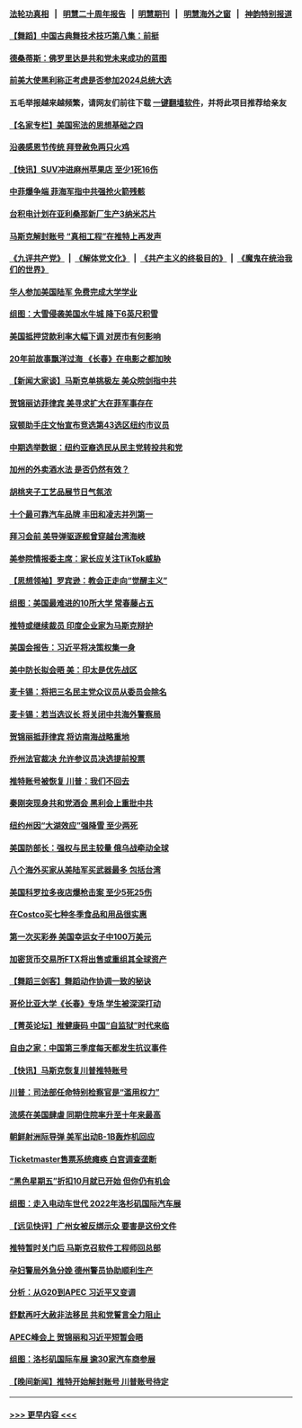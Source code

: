 #### [法轮功真相](https://github.com/gfw-breaker/truth/blob/master/README.md?t=0) &nbsp;&nbsp;|&nbsp;&nbsp; [明慧二十周年报告](https://github.com/gfw-breaker/mh-reports/blob/master/README.md?t=0) &nbsp;&nbsp;|&nbsp;&nbsp;[明慧期刊](https://github.com/gfw-breaker/mh-qikan) &nbsp;&nbsp;|&nbsp;&nbsp; [明慧海外之窗](https://github.com/gfw-breaker/mh-news/blob/master/README.md?t=0) &nbsp;&nbsp;|&nbsp;&nbsp; [神韵特别报道](https://github.com/gfw-breaker/mh-news/blob/master/shenyun.md?t=0)
#### [【舞蹈】中国古典舞技术技巧第八集：前挺](../pages/nsc412/n13870435.md?t=11220801) 
#### [德桑蒂斯：佛罗里达是共和党未来成功的蓝图](../pages/nsc412/n13870359.md?t=11220801) 
#### [前美大使黑利称正考虑是否参加2024总统大选](../pages/nsc412/n13870371.md?t=11220801) 
#### 五毛举报越来越频繁，请网友们前往下载 [一键翻墙软件](https://github.com/gfw-breaker/ssr-accounts)，并将此项目推荐给亲友
#### [【名家专栏】美国宪法的思想基础之四](../pages/nsc412/n13870261.md?t=11220801) 
#### [沿袭感恩节传统 拜登赦免两只火鸡](../pages/nsc412/n13870369.md?t=11220801) 
#### [【快讯】SUV冲进麻州苹果店 至少1死16伤](../pages/nsc412/n13870378.md?t=11220801) 
#### [中菲爆争端 菲海军指中共强抢火箭残骸](../pages/nsc412/n13870342.md?t=11220801) 
#### [台积电计划在亚利桑那新厂生产3纳米芯片](../pages/nsc412/n13870302.md?t=11220801) 
#### [马斯克解封账号 “真相工程”在推特上再发声](../pages/nsc412/n13870326.md?t=11220801) 
#### [《九评共产党》](https://github.com/begood0513/9ping.md/blob/master/README.md) &nbsp;|&nbsp; [《解体党文化》](../../../../jtdwh.md/blob/master/README.md)  &nbsp;|&nbsp; [《共产主义的终极目的》](../../../../gczydzjmd.md/blob/master/README.md) &nbsp;|&nbsp; [《魔鬼在统治我们的世界》](../../../../mgztzwmdsj.md/blob/master/README.md) 
#### [华人参加美国陆军 免费完成大学学业](../pages/nsc412/n13869964.md?t=11220801) 
#### [组图：大雪侵袭美国水牛城 降下6英尺积雪](../pages/nsc412/n13870104.md?t=11220801) 
#### [美国抵押贷款利率大幅下调 对房市有何影响](../pages/nsc412/n13869952.md?t=11220801) 
#### [20年前故事飘洋过海 《长春》在电影之都加映](../pages/nsc412/n13869955.md?t=11220801) 
#### [【新闻大家谈】马斯克单挑极左 美众院剑指中共](../pages/nsc412/n13870262.md?t=11220801) 
#### [贺锦丽访菲律宾 美寻求扩大在菲军事存在](../pages/nsc412/n13870191.md?t=11220801) 
#### [寇顿助手庄文怡宣布竞选第43选区纽约市议员](../pages/nsc412/n13869938.md?t=11220801) 
#### [中期选举数据：纽约亚裔选民从民主党转投共和党](../pages/nsc412/n13869942.md?t=11220801) 
#### [加州的外卖酒水法 是否仍然有效？](../pages/nsc412/n13869933.md?t=11220801) 
#### [胡桃夹子工艺品展节日气氛浓](../pages/nsc412/n13869906.md?t=11220801) 
#### [十个最可靠汽车品牌 丰田和凌志并列第一](../pages/nsc412/n13869846.md?t=11220801) 
#### [拜习会前 美导弹驱逐舰曾穿越台湾海峡](../pages/nsc412/n13869825.md?t=11220801) 
#### [美参院情报委主席：家长应关注TikTok威胁](../pages/nsc412/n13869735.md?t=11220801) 
#### [【思想领袖】罗宾逊：教会正走向“觉醒主义”](../pages/nsc412/n13859005.md?t=11220801) 
#### [组图：美国最难进的10所大学 常春藤占五](../pages/nsc412/n13859201.md?t=11220801) 
#### [推特或继续裁员 印度企业家为马斯克辩护](../pages/nsc412/n13869789.md?t=11220801) 
#### [美国会报告：习近平将决策权集一身](../pages/nsc412/n13868227.md?t=11220801) 
#### [美中防长拟会晤 美：印太是优先战区](../pages/nsc412/n13869719.md?t=11220801) 
#### [麦卡锡：将把三名民主党众议员从委员会除名](../pages/nsc412/n13869705.md?t=11220801) 
#### [麦卡锡：若当选议长 将关闭中共海外警察局](../pages/nsc412/n13869693.md?t=11220801) 
#### [贺锦丽抵菲律宾 将访南海战略重地](../pages/nsc412/n13869708.md?t=11220801) 
#### [乔州法官裁决 允许参议员决选提前投票](../pages/nsc412/n13869664.md?t=11220801) 
#### [推特账号被恢复 川普：我们不回去](../pages/nsc412/n13869649.md?t=11220801) 
#### [秦刚突现身共和党酒会 黑利会上重批中共](../pages/nsc412/n13869661.md?t=11220801) 
#### [纽约州因“大湖效应”强降雪 至少两死](../pages/nsc412/n13869654.md?t=11220801) 
#### [美国防部长：强权与民主较量 俄乌战牵动全球](../pages/nsc412/n13869590.md?t=11220801) 
#### [八个海外买家从美陆军买武器最多 包括台湾](../pages/nsc412/n13868794.md?t=11220801) 
#### [美国科罗拉多夜店爆枪击案 至少5死25伤](../pages/nsc412/n13869591.md?t=11220801) 
#### [在Costco买七种冬季食品和用品很实惠](../pages/nsc412/n13868166.md?t=11220801) 
#### [第一次买彩券 美国幸运女子中100万美元](../pages/nsc412/n13869437.md?t=11220801) 
#### [加密货币交易所FTX将出售或重组其全球资产](../pages/nsc412/n13869376.md?t=11220801) 
#### [【舞蹈三剑客】舞蹈动作协调一致的秘诀](../pages/nsc412/n13869433.md?t=11220801) 
#### [哥伦比亚大学《长春》专场  学生被深深打动](../pages/nsc412/n13869357.md?t=11220801) 
#### [【菁英论坛】推健康码 中国“自监狱”时代来临](../pages/nsc412/n13869302.md?t=11220801) 
#### [自由之家：中国第三季度每天都发生抗议事件](../pages/nsc412/n13869343.md?t=11220801) 
#### [【快讯】马斯克恢复川普推特账号](../pages/nsc412/n13869381.md?t=11220801) 
#### [川普：司法部任命特别检察官是“滥用权力”](../pages/nsc412/n13869337.md?t=11220801) 
#### [流感在美国肆虐 同期住院率升至十年来最高](../pages/nsc412/n13869360.md?t=11220801) 
#### [朝鲜射洲际导弹 美军出动B-1B轰炸机回应](../pages/nsc412/n13869333.md?t=11220801) 
#### [Ticketmaster售票系统瘫痪 白宫调查垄断](../pages/nsc412/n13869298.md?t=11220801) 
#### [“黑色星期五”折扣10月就已开始 但你仍有机会](../pages/nsc412/n13869335.md?t=11220801) 
#### [组图：走入电动车世代 2022年洛杉矶国际汽车展](../pages/nsc412/n13869304.md?t=11220801) 
#### [【远见快评】广州女被反绑示众 要害是这份文件](../pages/nsc412/n13869300.md?t=11220801) 
#### [推特暂时关门后 马斯克召软件工程师回总部](../pages/nsc412/n13869277.md?t=11220801) 
#### [孕妇警局外急分娩 德州警员协助顺利生产](../pages/nsc412/n13869031.md?t=11220801) 
#### [分析：从G20到APEC 习近平又变调](../pages/nsc412/n13869256.md?t=11220801) 
#### [舒默再吁大赦非法移民 共和党誓言全力阻止](../pages/nsc412/n13868898.md?t=11220801) 
#### [APEC峰会上 贺锦丽和习近平短暂会晤](../pages/nsc412/n13868909.md?t=11220801) 
#### [组图：洛杉矶国际车展 逾30家汽车商参展](../pages/nsc412/n13869113.md?t=11220801) 
#### [【晚间新闻】推特开始解封账号 川普账号待定](../pages/nsc412/n13868807.md?t=11220801) 

----
#### [ >>> 更早内容 <<< ](../indexes/nsc412-earlier.md)
